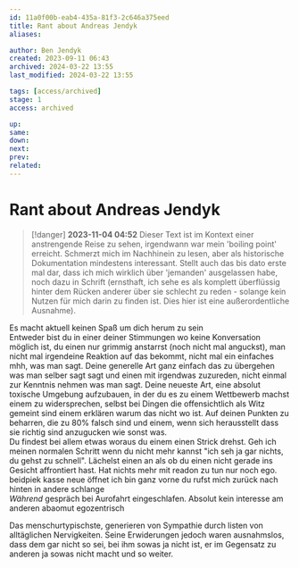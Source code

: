 ```yaml
---
id: 11a0f00b-eab4-435a-81f3-2c646a375eed
title: Rant about Andreas Jendyk
aliases: 

author: Ben Jendyk
created: 2023-09-11 06:43
archived: 2024-03-22 13:55
last_modified: 2024-03-22 13:55

tags: [access/archived]
stage: 1
access: archived

up: 
same: 
down: 
next: 
prev: 
related:
---
```


# Rant about Andreas Jendyk

> [!danger] 
> **2023-11-04 04:52**
> Dieser Text ist im Kontext einer anstrengende Reise zu sehen, irgendwann war mein 'boiling point' erreicht. Schmerzt mich im Nachhinein zu lesen, aber als historische Dokumentation mindestens interessant. Stellt auch das bis dato erste mal dar, dass ich mich wirklich über 'jemanden' ausgelassen habe, noch dazu in Schrift (ernsthaft, ich sehe es als komplett überflüssig hinter dem Rücken anderer über sie schlecht zu reden - solange kein Nutzen für mich darin zu finden ist. Dies hier ist eine außerordentliche Ausnahme).

Es macht aktuell keinen Spaß um dich herum zu sein  
Entweder bist du in einer deiner Stimmungen wo keine Konversation möglich ist, du einen nur grimmig anstarrst (noch nicht mal anguckst), man nicht mal irgendeine Reaktion auf das bekommt, nicht mal ein einfaches mhh, was man sagt. Deine generelle Art ganz einfach das zu übergehen was man selber sagt sagt und einen mit irgendwas zuzureden, nicht einmal zur Kenntnis nehmen was man sagt. Deine neueste Art, eine absolut toxische Umgebung aufzubauen, in der du es zu einem Wettbewerb machst einem zu widersprechen, selbst bei Dingen die offensichtlich als Witz gemeint sind einem erklären warum das nicht wo ist. Auf deinen Punkten zu beharren, die zu 80% falsch sind und einem, wenn sich herausstellt dass sie richtig sind anzugucken wie sonst was.  
Du findest bei allem etwas woraus du einem einen Strick drehst. Geh ich meinen normalen Schritt wenn du nicht mehr kannst "ich seh ja gar nichts, du gehst zu schnell". Lächelst einen an als ob du einen nicht gerade ins Gesicht affrontiert hast. Hat nichts mehr mit readon zu tun nur noch ego. beidpiek kasse neue öffnet ich bin ganz vorne du rufst mich zurück nach hinten in andere schlange  
*Während* gespräch bei Aurofahrt eingeschlafen. Absolut kein interesse am anderen abaomut egozentrisch

Das menschurtypischste, generieren von Sympathie durch listen von alltäglichen Nervigkeiten. Seine Erwiderungen jedoch waren ausnahmslos, dass dem gar nicht so sei, bei ihm sowas ja nicht ist, er im Gegensatz zu anderen ja sowas nicht macht und so weiter.